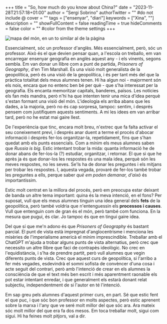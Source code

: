 +++
title = "So, how much do you know about China?"
date = "2023-11-28T21:57:18+01:00"
author = "Sergi Sobrino"
authorTwitter = "" #do not include @
cover = ""
tags = ["ensenyar", "diari"]
keywords = ["Xina", ""]
description = ""
showFullContent = false
readingTime = true
hideComments = false
color = "" #color from the theme settings
+++

![mapa del món, en un to similar al de la pàgina](/images/worldmap.jpg)

Essencialment, sóc un professor d'anglès. Més essencialment, però, sóc un professor. Això és el que devien pensar quan, a l'escola on treballo, em van encarregar ensenyar geografia en anglès aquest any - i els vinents, segons sembla. Em van donar un llibre com a punt de partida, *Prisoners of Geography*, d'en Tim Marshall. És una visió molt generalista de la geopolítica, però és una visió de la geopolítica, i és per tant més del que la pràctica totalitat dels meus alumnes tenen. Hi ha algun noi - majorment són els nois, encara que no entenc ben bé per què - que s'ha interessat per la geografia. Els encanta memoritzar capitals, banderes, països. Les notícies els fan més mandra, però n'hi ha que intenten tenir una mica d'idea perquè s'estan formant una visió del món. L'ideologia els arriba abans que les dades, a la majoria, però no és cap sorpresa, tampoc: sentim, i després pensem com justifiquem aquests sentiments. A mi les idees em van arribar tard, però no he estat mai gaire llest.
 
De l'experiència que tinc, encara molt breu, n'extrec que fa falta activar el seu coneixement previ, i després anar duent a terme el procés d'abocar informació i després fer-los organitzar-la, repetidament, fins que s'han quedat amb els punts essencials. Com a mínim els meus alumnes saben que *Russia is big*. Estic intentant trobar la mida: quanta informació he de donar abans de fer-los-la (?) estudiar, organitzar, i retornar. El que si que he après ja és que donar-los les respostes és una mala idea, perquè són les meves respostes, no les seves. Se'ls ha de donar les preguntes i els mitjans per trobar les respostes. I, aquesta vegada, provaré de fer-los també trobar les preguntes a ells, perque saber *què em poden demanar, d'això* és importantíssim.

Estic molt centrat en la millora del procés, però em preocupa estar deixant de banda un altre tema important: quina és la meva intenció, en el fons? Per suposat, vull que els meus alumnes tinguin una idea general dels **fets** de la geopolítica, però també voldria que n'entenguessin els **processos i causes**. Vull que entenguin com de gran és el món, però també com funciona. En la mesura que pugui, és clar. Jo tampoc és que en tingui gaire idea. 

Del que sí que me'n adono és que *Prisoners of Geography* és bastant parcial. El punt de vista està impregnat d'anglocentrisme i menciona les misèries de l'imperialisme americà el mínim imprescindible. Treballar amb el ChatGPT m'ajuda a trobar alguns punts de vista alternatius, però crec que necessito un altre llibre que faci de contrapès ideològic. No crec en l'equidistància, i s'ha de prendre partit, però vull alumnes que vegin diferents punts de vista. Crec que aquest curs de geopolítica, si l'arribo a fer més vegades, esdevindrà el somni sofista de convèncer d'una cosa i acte seguit del contrari, però amb l'intenció de crear en els alumnes la consciència de que el text més ben escrit i més aparentment raonable els pot estar intentant enredar, i que generalment els estarà donant relat subjectiu, independentment de si l'autor en té l'intenció. 

Em sap greu pels alumnes d'aquest primer curs, en part. Sé que estic fent el que puc, i que sóc bon professor en molts aspectes, però estic aprenent sobre la marxa i l'any que ve seré molt millor del que sóc ara. Ara mateix sóc molt millor del que era fa dos mesos. Em toca treballar molt, sigui com sigui. Hi ha feines molt pitjors, val a dir.

